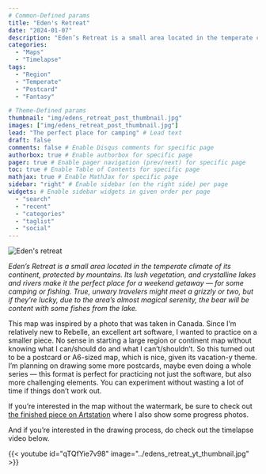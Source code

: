 ```yaml
---
# Common-Defined params
title: "Eden's Retreat"
date: "2024-01-07"
description: "Eden’s Retreat is a small area located in the temperate climate of its continent, protected by mountains. It's the perfect place for camping."
categories:
  - "Maps"
  - "Timelapse"
tags:
  - "Region"
  - "Temperate"
  - "Postcard"
  - "Fantasy"

# Theme-Defined params
thumbnail: "img/edens_retreat_post_thumbnail.jpg"
images: ["img/edens_retreat_post_thumbnail.jpg"]
lead: "The perfect place for camping" # Lead text
draft: false
comments: false # Enable Disqus comments for specific page
authorbox: true # Enable authorbox for specific page
pager: true # Enable pager navigation (prev/next) for specific page
toc: true # Enable Table of Contents for specific page
mathjax: true # Enable MathJax for specific page
sidebar: "right" # Enable sidebar (on the right side) per page
widgets: # Enable sidebar widgets in given order per page
  - "search"
  - "recent"
  - "categories"
  - "taglist"
  - "social"
---
```



![Eden's retreat](../edens_retreat_watermark.jpg)

_Eden’s Retreat is a small area located in the temperate climate of its continent, protected by mountains. Its lush vegetation, and crystalline lakes and rivers make it the perfect place for a weekend getaway — for some camping or fishing. True, unwary travelers might meet a grizzly or two, but if they’re lucky, due to the area’s almost magical serenity, the bear will be content with some fishes from the lake._

This map was inspired by a photo that was taken in Canada. Since I’m relatively new to Rebelle, an excellent art software, I wanted to practice on a smaller piece. No sense in starting a large region or continent map without knowing what I can/should do and what I can’t/shouldn’t. So this turned out to be a postcard or A6-sized map, which is nice, given its vacation-y theme. I’m planning on drawing some more postcards, maybe even doing a whole series — this format is perfect for practicing not just the software, but also more challenging elements. You can experiment without wasting a lot of time if things don’t work out.

If you’re interested in the map without the watermark, be sure to check out [the finished piece on Artstation](https://www.artstation.com/artwork/49R0rk) where I also show some progress photos.

And if you’re interested in the drawing process, do check out the timelapse video below.

{{< youtube id="qTQfYie7v98" image="../edens_retreat_yt_thumbnail.jpg" >}}
